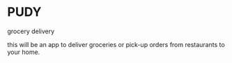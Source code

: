 # PUDY
grocery delivery

this will be an app to deliver groceries or pick-up orders from restaurants to your home.
